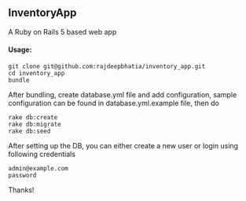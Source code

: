 ## InventoryApp
A Ruby on Rails 5 based web app
#### Usage:
    git clone git@github.com:rajdeepbhatia/inventory_app.git
    cd inventory_app
    bundle

After bundling, create database.yml file and add configuration, sample configuration can be found in database.yml.example file, then do

    rake db:create
    rake db:migrate
    rake db:seed


After setting up the DB, you can either create a new user or login using following credentials

    admin@example.com
    password

Thanks!

